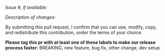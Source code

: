 *Issue #, if available:*

*Description of changes:*


By submitting this pull request, I confirm that you can use, modify, copy, and redistribute this contribution, under the terms of your choice.


**Please tag this pr with at least one of these labels to make our release process faster:** BREAKING, new feature, bug fix, other change, dev setup
